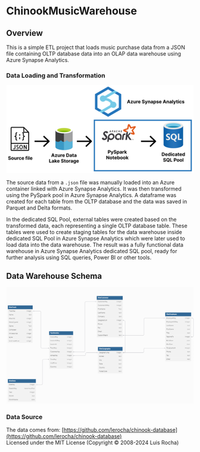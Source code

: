 # ChinookMusicWarehouse

## Overview
This is a simple ETL project that loads music purchase data from a JSON file containing OLTP database data into an OLAP data warehouse using Azure Synapse Analytics.

### Data Loading and Transformation
![alt text](Architecture.png)

The source data from a `.json` file was manually loaded into an Azure container linked with Azure Synapse Analytics. It was then transformed using the PySpark pool in Azure Synapse Analytics. A dataframe was created for each table from the OLTP database and the data was saved in Parquet and Delta formats.

In the dedicated SQL Pool, external tables were created based on the transformed data, each representing a single OLTP database table. These tables were used to create staging tables for the data warehouse inside dedicated SQL Pool in Azure Synapse Analytics which were later used to load data into the data warehouse. The result was a fully functional data warehouse in Azure Synapse Analytics dedicated SQL pool, ready for further analysis using SQL queries, Power BI or other tools.

## Data Warehouse Schema
![warehouse schema](DWHSchema.png)

### Data Source
The data comes from: [https://github.com/lerocha/chinook-database](https://github.com/lerocha/chinook-database)  
Licensed under the MIT License (Copyright © 2008-2024 Luis Rocha)